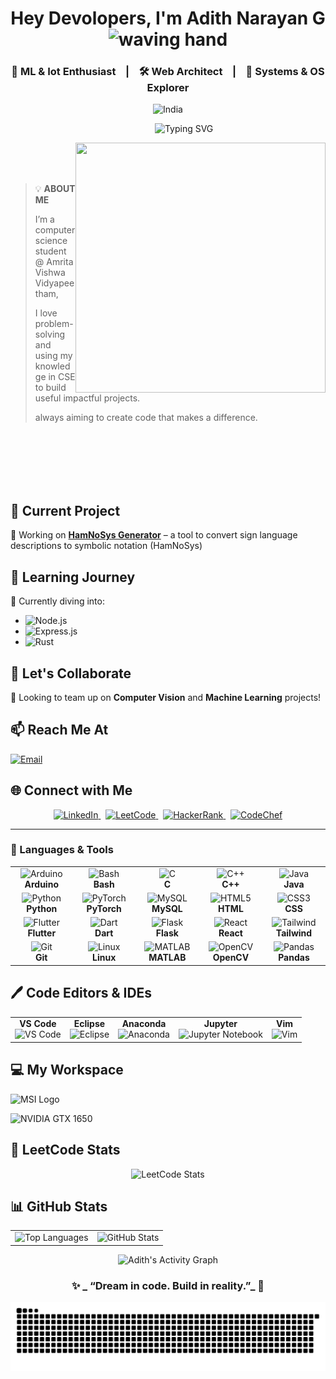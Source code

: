 <h1 align="center">
  Hey Devolopers, I'm <b>Adith Narayan G</b>  
  <br/>
  <img src="https://media.giphy.com/media/hvRJCLFzcasrR4ia7z/giphy.gif" width="60" alt="waving hand"/>
</h1>

<h3 align="center">
  🧠 <b>ML & Iot Enthusiast</b> &nbsp;&nbsp;&nbsp;|&nbsp;&nbsp;&nbsp; 🛠️ <b>Web Architect</b> &nbsp;&nbsp;&nbsp;|&nbsp;&nbsp;&nbsp; 🔬 <b>Systems & OS Explorer</b>  
</h3>

<p align="center">  
  <img src="https://img.shields.io/badge/🌏-India-orange?style=flat&logo=googlemaps&logoColor=white" alt="India"/>
</p>

<p align="center">
  &nbsp;&nbsp;&nbsp;&nbsp;&nbsp;&nbsp;&nbsp;&nbsp;&nbsp;&nbsp;&nbsp;&nbsp;
  <img src="https://readme-typing-svg.demolab.com?font=Fira+Code&weight=600&size=24&pause=1000&color=4A90E2&width=450&lines=Passionate+about+Tech...!;Always+Learning+New+Skills...;Building+Innovative+Projects;Mathematics+Lover...!!" alt="Typing SVG" />
</p>
<img src="https://media3.giphy.com/media/v1.Y2lkPTc5MGI3NjExZHU2Y3EzNmEycjVrbjgxdzZxaW1veGlyZTN1bjZkODUzMTJmNW1ydyZlcD12MV9pbnRlcm5hbF9naWZfYnlfaWQmY3Q9Zw/bGgsc5mWoryfgKBx1u/giphy.gif" width="400px" height="400px" align="right"></img>

<br>
<br>
<br>

> 💡 **ABOUT ME**
>
> I’m a computer science student @ Amrita Vishwa Vidyapeetham, <br>
>
> I love problem-solving and using my knowledge in CSE to build useful impactful projects.  <br>
>
> always aiming to create code that makes a difference. <br>
<br>
<br>
<br>
<br>
<br>


## 🔭 Current Project
🎯 Working on **[HamNoSys Generator](#)** – a tool to convert sign language descriptions to symbolic notation (HamNoSys)

## 🌱 Learning Journey
🚀 Currently diving into:
- ![Node.js](https://img.shields.io/badge/Node.js-339933?style=for-the-badge&logo=node.js&logoColor=white)
- ![Express.js](https://img.shields.io/badge/Express.js-000000?style=for-the-badge&logo=express&logoColor=white)
- ![Rust](https://img.shields.io/badge/Rust-000000?style=for-the-badge&logo=rust&logoColor=white)


## 🤝 Let's Collaborate
👯 Looking to team up on **Computer Vision** and **Machine Learning** projects!

## 📫 Reach Me At  

[![Email](https://img.shields.io/badge/Email-adithnarayang%40gmail.com-red?style=for-the-badge&logo=gmail&logoColor=white)](mailto:adithnarayang@gmail.com)  


## 🌐 Connect with Me

<p align="center">
  <a href="https://linkedin.com/in/adith1207" target="_blank">
    <img src="https://img.shields.io/badge/LinkedIn-Connect-blue?style=for-the-badge&logo=linkedin&logoColor=white" alt="LinkedIn" />
  </a>
  &nbsp;
  <a href="https://www.leetcode.com/adithnarayang" target="_blank">
    <img src="https://img.shields.io/badge/LeetCode-Profile-FFA116?style=for-the-badge&logo=leetcode&logoColor=black" alt="LeetCode" />
  </a>
  &nbsp;
  <a href="https://www.hackerrank.com/adithnarayang" target="_blank">
    <img src="https://img.shields.io/badge/HackerRank-Profile-2EC866?style=for-the-badge&logo=hackerrank&logoColor=white" alt="HackerRank" />
  </a>
  &nbsp;
  <a href="https://www.codechef.com/users/adithnarayang" target="_blank">
    <img src="https://img.shields.io/badge/CodeChef-Profile-5B4638?style=for-the-badge&logo=codechef&logoColor=white" alt="CodeChef" />
  </a>
</p>

---

<h3 align="left">🚀 Languages & Tools</h3>

<div align="center">

<table>
  <tr>
    <td align="center" width="120">
      <img src="https://cdn.worldvectorlogo.com/logos/arduino-1.svg" width="80" height="80" alt="Arduino"/><br><b>Arduino</b>
    </td>
    <td align="center" width="120">
      <img src="https://cdn.jsdelivr.net/gh/devicons/devicon/icons/bash/bash-original.svg" width="80" height="80" alt="Bash"/><br><b>Bash</b>
    </td>
    <td align="center" width="120">
      <img src="https://cdn.jsdelivr.net/gh/devicons/devicon/icons/c/c-original.svg" width="80" height="80" alt="C"/><br><b>C</b>
    </td>
    <td align="center" width="120">
      <img src="https://cdn.jsdelivr.net/gh/devicons/devicon/icons/cplusplus/cplusplus-original.svg" width="80" height="80" alt="C++"/><br><b>C++</b>
    </td>
    <td align="center" width="120">
      <img src="https://cdn.jsdelivr.net/gh/devicons/devicon/icons/java/java-original.svg" width="80" height="80" alt="Java"/><br><b>Java</b>
    </td>
  </tr>

  <tr>
    <td align="center" width="120">
      <img src="https://cdn.jsdelivr.net/gh/devicons/devicon/icons/python/python-original.svg" width="80" height="80" alt="Python"/><br><b>Python</b>
    </td>
    <td align="center" width="120">
      <img src="https://www.vectorlogo.zone/logos/pytorch/pytorch-icon.svg" width="80" height="80" alt="PyTorch"/><br><b>PyTorch</b>
    </td>
    <td align="center" width="120">
      <img src="https://cdn.jsdelivr.net/gh/devicons/devicon/icons/mysql/mysql-original-wordmark.svg" width="80" height="80" alt="MySQL"/><br><b>MySQL</b>
    </td>
    <td align="center" width="120">
      <img src="https://cdn.jsdelivr.net/gh/devicons/devicon/icons/html5/html5-original-wordmark.svg" width="80" height="80" alt="HTML5"/><br><b>HTML</b>
    </td>
    <td align="center" width="120">
      <img src="https://cdn.jsdelivr.net/gh/devicons/devicon/icons/css3/css3-original-wordmark.svg" width="80" height="80" alt="CSS3"/><br><b>CSS</b>
    </td>
  </tr>

  <tr>
    <td align="center" width="120">
      <img src="https://www.vectorlogo.zone/logos/flutterio/flutterio-icon.svg" width="80" height="80" alt="Flutter"/><br><b>Flutter</b>
    </td>
    <td align="center" width="120">
      <img src="https://www.vectorlogo.zone/logos/dartlang/dartlang-icon.svg" width="80" height="80" alt="Dart"/><br><b>Dart</b>
    </td>
    <td align="center" width="120">
      <img src="https://cdn.jsdelivr.net/gh/devicons/devicon/icons/flask/flask-original.svg" width="80" height="80" alt="Flask"/><br><b>Flask</b>
    </td>
    <td align="center" width="120">
      <img src="https://cdn.jsdelivr.net/gh/devicons/devicon/icons/react/react-original-wordmark.svg" width="80" height="80" alt="React"/><br><b>React</b>
    </td>
    <td align="center" width="120">
      <img src="https://www.vectorlogo.zone/logos/tailwindcss/tailwindcss-icon.svg" width="80" height="80" alt="Tailwind"/><br><b>Tailwind</b>
    </td>
  </tr>

  <tr>
    <td align="center" width="120">
      <img src="https://www.vectorlogo.zone/logos/git-scm/git-scm-icon.svg" width="80" height="80" alt="Git"/><br><b>Git</b>
    </td>
    <td align="center" width="120">
      <img src="https://cdn.jsdelivr.net/gh/devicons/devicon/icons/linux/linux-original.svg" width="80" height="80" alt="Linux"/><br><b>Linux</b>
    </td>
    <td align="center" width="120">
      <img src="https://upload.wikimedia.org/wikipedia/commons/2/21/Matlab_Logo.png" width="80" height="80" alt="MATLAB"/><br><b>MATLAB</b>
    </td>
    <td align="center" width="120">
      <img src="https://www.vectorlogo.zone/logos/opencv/opencv-icon.svg" width="80" height="80" alt="OpenCV"/><br><b>OpenCV</b>
    </td>
    <td align="center" width="120">
      <img src="https://cdn.jsdelivr.net/gh/devicons/devicon/icons/pandas/pandas-original.svg" width="80" height="80" alt="Pandas"/><br><b>Pandas</b>
    </td>
  </tr>
</table>

</div>

## 🖊️ Code Editors & IDEs 

<table>
  <tr>
    <td align="center"><b>VS Code</b><br><img src="https://cdn.jsdelivr.net/gh/devicons/devicon/icons/vscode/vscode-original.svg" width="80" height="80" alt="VS Code" /></td>
    <td align="center"><b>Eclipse</b><br><img src="https://cdn.jsdelivr.net/gh/devicons/devicon/icons/eclipse/eclipse-original.svg" width="80" height="80" alt="Eclipse" /></td>
    <td align="center"><b>Anaconda</b><br><img src="https://cdn.jsdelivr.net/gh/devicons/devicon/icons/anaconda/anaconda-original.svg" width="80" height="80" alt="Anaconda" /></td>
    <td align="center"><b>Jupyter</b><br><img src="https://cdn.jsdelivr.net/gh/devicons/devicon/icons/jupyter/jupyter-original.svg" width="80" height="80" alt="Jupyter Notebook" /></td>
    <td align="center"><b>Vim</b><br><img src="https://cdn.jsdelivr.net/gh/devicons/devicon/icons/vim/vim-original.svg" width="80" height="80" alt="Vim" /></td>
  </tr>
</table>



## 💻 My Workspace

<p>
  <img src="https://img.icons8.com/?size=100&id=doXmogC0imya&format=png&color=000000" alt="MSI Logo" height="80"/>
</p>

<p>
  <img src="https://img.shields.io/badge/NVIDIA-GTX_1650-76B900?style=for-the-badge&logo=nvidia&logoColor=white" alt="NVIDIA GTX 1650" />
</p>


## 🧮 LeetCode Stats

<p align="center">
  <img src="https://leetcard.jacoblin.cool/adithnarayang?theme=dark&font=baloo&ext=heatmap" alt="LeetCode Stats" />
</p>


## 📊 GitHub Stats

<!-- GitHub Stats Section -->
<table align="center" border="0">
  <tr>
    <td>
      <img src="https://github-readme-stats.vercel.app/api/top-langs?username=adith1207&show_icons=true&locale=en&layout=compact&theme=radical" alt="Top Languages" />
    </td>
    <td>
      <img src="https://github-readme-stats.vercel.app/api?username=adith1207&show_icons=true&locale=en&theme=radical" alt="GitHub Stats" />
    </td>
  </tr>
</table>


<p align="center">
  <img src="https://github-readme-activity-graph.vercel.app/graph?username=adith1207&theme=github-compact" alt="Adith's Activity Graph" />
</p>


<h3 align="center">✨ _ “Dream in code. Build in reality.”_ 🚀</h3>


![snake gif](https://github.com/Adith1207/Adith1207/blob/output/github-snake-dark.svg)
